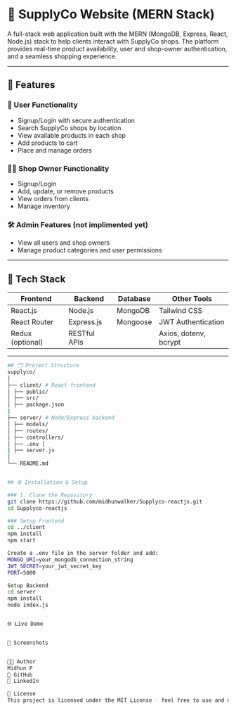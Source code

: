 # 🏪 SupplyCo Website (MERN Stack)

A full-stack web application built with the MERN (MongoDB, Express, React, Node.js) stack to help clients interact with SupplyCo shops. The platform provides real-time product availability, user and shop-owner authentication, and a seamless shopping experience.

---

## 🚀 Features

### 👥 User Functionality
- Signup/Login with secure authentication
- Search SupplyCo shops by location
- View available products in each shop
- Add products to cart
- Place and manage orders

### 🧑‍💼 Shop Owner Functionality
- Signup/Login
- Add, update, or remove products
- View orders from clients
- Manage inventory

### 🛠 Admin Features (not implimented yet)
- View all users and shop owners
- Manage product categories and user permissions

---

## 🧱 Tech Stack

| Frontend         | Backend        | Database   | Other Tools               |
|------------------|----------------|------------|---------------------------|
| React.js         | Node.js        | MongoDB    | Tailwind CSS              |
| React Router     | Express.js     | Mongoose   | JWT Authentication        |
| Redux (optional) | RESTful APIs   |            | Axios, dotenv, bcrypt     |

---
```bash
## 🗂️ Project Structure
supplyco/ 
│ 
├── client/ # React frontend 
│ ├── public/ 
│ ├── src/
│ ├── package.json 
|
├── server/ # Node/Express backend
│ ├── models/ 
│ ├── routes/ 
│ ├── controllers/ 
│ ├── .env │ 
| ├── server.js 
│ 
└── README.md


## ⚙️ Installation & Setup

### 1. Clone the Repository
git clone https://github.com/midhunwalker/Supplyco-reactjs.git
cd Supplyco-reactjs

### Setup Frontend
cd ../client
npm install
npm start

Create a .env file in the server folder and add:
MONGO_URI=your_mongodb_connection_string
JWT_SECRET=your_jwt_secret_key
PORT=5000

Setup Backend
cd server
npm install
node index.js


🌐 Live Demo


📸 Screenshots


🧑‍💻 Author
Midhun P
🔗 GitHub
🔗 LinkedIn 

📜 License
This project is licensed under the MIT License - feel free to use and modify for personal or commercial use.
